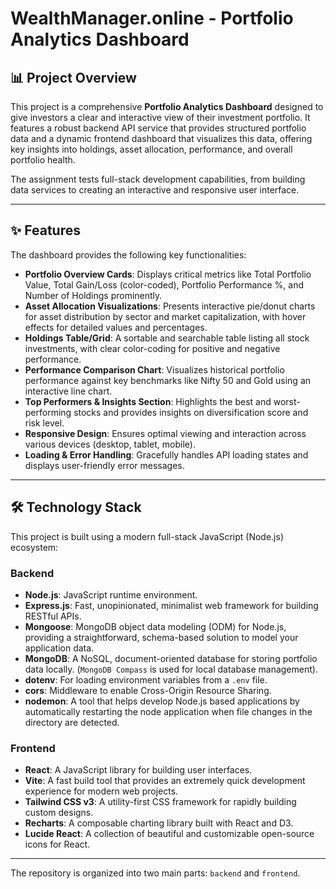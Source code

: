 # WealthManager.online - Portfolio Analytics Dashboard

## 📊 Project Overview

This project is a comprehensive **Portfolio Analytics Dashboard** designed to give investors a clear and interactive view of their investment portfolio. It features a robust backend API service that provides structured portfolio data and a dynamic frontend dashboard that visualizes this data, offering key insights into holdings, asset allocation, performance, and overall portfolio health.

The assignment tests full-stack development capabilities, from building data services to creating an interactive and responsive user interface.

---

## ✨ Features

The dashboard provides the following key functionalities:

* **Portfolio Overview Cards**: Displays critical metrics like Total Portfolio Value, Total Gain/Loss (color-coded), Portfolio Performance %, and Number of Holdings prominently.
* **Asset Allocation Visualizations**: Presents interactive pie/donut charts for asset distribution by sector and market capitalization, with hover effects for detailed values and percentages.
* **Holdings Table/Grid**: A sortable and searchable table listing all stock investments, with clear color-coding for positive and negative performance.
* **Performance Comparison Chart**: Visualizes historical portfolio performance against key benchmarks like Nifty 50 and Gold using an interactive line chart.
* **Top Performers & Insights Section**: Highlights the best and worst-performing stocks and provides insights on diversification score and risk level.
* **Responsive Design**: Ensures optimal viewing and interaction across various devices (desktop, tablet, mobile).
* **Loading & Error Handling**: Gracefully handles API loading states and displays user-friendly error messages.

---

## 🛠️ Technology Stack

This project is built using a modern full-stack JavaScript (Node.js) ecosystem:

### Backend

* **Node.js**: JavaScript runtime environment.
* **Express.js**: Fast, unopinionated, minimalist web framework for building RESTful APIs.
* **Mongoose**: MongoDB object data modeling (ODM) for Node.js, providing a straightforward, schema-based solution to model your application data.
* **MongoDB**: A NoSQL, document-oriented database for storing portfolio data locally. (`MongoDB Compass` is used for local database management).
* **dotenv**: For loading environment variables from a `.env` file.
* **cors**: Middleware to enable Cross-Origin Resource Sharing.
* **nodemon**: A tool that helps develop Node.js based applications by automatically restarting the node application when file changes in the directory are detected.

### Frontend

* **React**: A JavaScript library for building user interfaces.
* **Vite**: A fast build tool that provides an extremely quick development experience for modern web projects.
* **Tailwind CSS v3**: A utility-first CSS framework for rapidly building custom designs.
* **Recharts**: A composable charting library built with React and D3.
* **Lucide React**: A collection of beautiful and customizable open-source icons for React.

---


The repository is organized into two main parts: `backend` and `frontend`.
